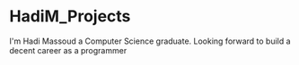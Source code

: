 # HadiM_Projects
I'm Hadi Massoud a Computer Science graduate. 
Looking forward to build a decent career as a programmer 
